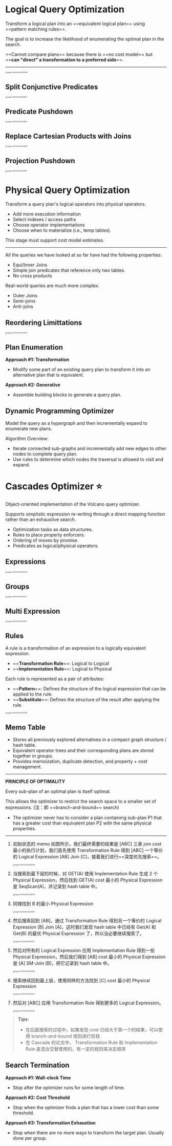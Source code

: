 # Logical Query Optimization

Transform a logical plan into an ==equivalent logical plan== using ==pattern matching rules==.

The goal is to increase the likelihood of enumerating the optimal plan in the search.

==Cannot compare plans== because there is ==no cost model== but ==**can "direct" a transformation to a preferred side**==.

---

<img src="https://littleneko.oss-cn-beijing.aliyuncs.com/img/image-20220324233047994.png" alt="image-20220324233047994" style="zoom:33%;" />

## Split Conjunctive Predicates

<img src="https://littleneko.oss-cn-beijing.aliyuncs.com/img/image-20220324233125952.png" alt="image-20220324233125952" style="zoom:33%;" />

## Predicate Pushdown

<img src="https://littleneko.oss-cn-beijing.aliyuncs.com/img/image-20220324233146992.png" alt="image-20220324233146992" style="zoom:33%;" />

## Replace Cartesian Products with Joins

<img src="https://littleneko.oss-cn-beijing.aliyuncs.com/img/image-20220324233236090.png" alt="image-20220324233236090" style="zoom:33%;" />

## Projection Pushdown

<img src="https://littleneko.oss-cn-beijing.aliyuncs.com/img/image-20220324233319189.png" alt="image-20220324233319189" style="zoom:33%;" />

# Physical Query Optimization

Transform a query plan's logical operators into physical operators.

* Add more execution information
* Select indexes / access paths
* Choose operator implementations
* Choose when to materialize (i.e., temp tables).

This stage must support cost model estimates.

---

All the queries we have looked at so far have had the following properties:

* Equi/Inner Joins
* Simple join predicates that reference only two tables.
* No cross products

Real-world queries are much more complex:

* Outer Joins
* Semi-joins
* Anti-joins

## Reordering Limittations

<img src="https://littleneko.oss-cn-beijing.aliyuncs.com/img/image-20220324233714769.png" alt="image-20220324233714769" style="zoom:33%;" />

## Plan Enumeration

**Approach #1: Transformation**

* Modify some part of an existing query plan to transform it into an alternative plan that is equivalent.

**Approach #2: Generative**

* Assemble building blocks to generate a query plan.

## Dynamic Programming Optimizer

Model the query as a hypergraph and then incrementally expand to enumerate new plans.

Algorithm Overview:

* Iterate connected sub-graphs and incrementally add new edges to other nodes to complete query plan.
* Use rules to determine which nodes the traversal is allowed to visit and expand.

# Cascades Optimizer ⭐️

Object-oriented implementation of the Volcano query optimizer.

Supports simplistic expression re-writing through a direct mapping function rather than an exhaustive search.

* Optimization tasks as data structures.
* Rules to place property enforcers.
* Ordering of moves by promise.
* Predicates as logical/physical operators.

## Expressions

<img src="https://littleneko.oss-cn-beijing.aliyuncs.com/img/image-20220324234400314.png" alt="image-20220324234400314" style="zoom:33%;" />

## Groups

<img src="https://littleneko.oss-cn-beijing.aliyuncs.com/img/image-20220324234510172.png" alt="image-20220324234510172" style="zoom:33%;" />

## Multi Expression

<img src="https://littleneko.oss-cn-beijing.aliyuncs.com/img/image-20220324234541617.png" alt="image-20220324234541617" style="zoom:33%;" />

## Rules

A rule is a transformation of an expression to a logically equivalent expression.

* ==**Transformation Rule**==: Logical to Logical
* ==**Implementation Rule**==: Logical to Physical

Each rule is represented as a pair of attributes:

* ==**Pattern**==: Defines the structure of the logical expression that can be applied to the rule.
* ==**Substitute**==: Defines the structure of the result after applying the rule.

<img src="https://littleneko.oss-cn-beijing.aliyuncs.com/img/image-20220324234730736.png" alt="image-20220324234730736" style="zoom:33%;" />

## Memo Table

* Stores all previously explored alternatives in a compact graph structure / hash table.
* Equivalent operator trees and their corresponding plans are stored together in groups.
* Provides memoization, duplicate detection, and property + cost management.

---

**PRINCIPLE OF OPTIMALITY**

Every sub-plan of an optimal plan is itself optimal. 

This allows the optimizer to restrict the search space to a smaller set of expressions. (注：即 ==branch-and-bound== search)

* The optimizer never has to consider a plan containing sub-plan P1 that has a greater cost than equivalent plan P2 with the same physical properties.

---

1. 初始状态的 memo 如图所示，我们最终需要的结果是 [ABC] 三表 join cost 最小的执行计划，我们首先使用 Transformation Rule 得到 [ABC] 一个等价的 Logical Expression [AB] Join [C]，接着我们进行==深度优先搜索==。

   <img src="https://littleneko.oss-cn-beijing.aliyuncs.com/img/image-20220324235005992.png" alt="image-20220324235005992" style="zoom:33%;" />

2. 当搜索到最下层的时候，对 GET(A) 使用 Implementation Rule 生成 2 个 Physical Expression，然后找到 GET(A) cost 最小的 Physical Expression 是 SeqScan(A)，并记录到 hash table 中。

   <img src="https://littleneko.oss-cn-beijing.aliyuncs.com/img/image-20220324235206470.png" alt="image-20220324235206470" style="zoom:33%;" />

3. 同理找到 B 的最小 Physical Expression

   <img src="https://littleneko.oss-cn-beijing.aliyuncs.com/img/image-20220324235329510.png" alt="image-20220324235329510" style="zoom:33%;" />

4. 然后搜索回到 [AB]，通过 Transformation Rule 得到另一个等价的 Logical Expression [B] Join [A]，这时我们发现 hash table 中已经有 Get(A) 和 Get(B) 的最优 Physical Expression 了，所以没必要继续搜索了。

   <img src="https://littleneko.oss-cn-beijing.aliyuncs.com/img/image-20220324235451021.png" alt="image-20220324235451021" style="zoom:33%;" />

5. 然后对所有的 Logical Expression 应用 Implementation Rule 得到一些 Physical Expression，然后我们得到 [AB] cost 最小的 Physical Expression 是 [A] SM-Join [B]，把它记录到 hash table 中。

   <img src="https://littleneko.oss-cn-beijing.aliyuncs.com/img/image-20220324235516499.png" alt="image-20220324235516499" style="zoom:33%;" />

6. 搜索继续回到最上层，使用同样的方法找到 [C] cost 最小的 Physical Expression

   <img src="https://littleneko.oss-cn-beijing.aliyuncs.com/img/image-20220324235550573.png" alt="image-20220324235550573" style="zoom:33%;" />

7. 然后对 [ABC] 应用 Transformation Rule 得到更多的 Logical Expression。

   <img src="https://littleneko.oss-cn-beijing.aliyuncs.com/img/image-20220324235635149.png" alt="image-20220324235635149" style="zoom:33%;" />

> **Tips**:
>
> * 在后面搜索的过程中，如果发现 cost 已经大于第一个的结果，可以使用 branch-and-bound 规则进行剪枝
> * 在 Cascade 的论文中， Transformation Rule 和 Implementation Rule 是混合交替使用的，有一定的规则来决定顺序

## Search Termination

**Approach #1: Wall-clock Time**

* Stop after the optimizer runs for some length of time.

**Approach #2: Cost Threshold**

* Stop when the optimizer finds a plan that has a lower cost than some threshold.

**Approach #3: Transformation Exhaustion**

* Stop when there are no more ways to transform the target plan. Usually done per group.